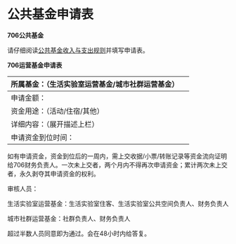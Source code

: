 # 公共基金申请表

**706公共基金**

请仔细阅读[公共基金收入与支出规则](lifelib-mutual-fund-receipts-and-expenditures-rules.md)并填写申请表。

**706运营基金申请表**

| 所属基金：（生活实验室运营基金/城市社群运营基金） |  |
| :--- | :--- |
| 申请金额： |  |
| 资金用途：（活动/住宿/其他） |  |
| 详细内容：（展开描述上栏） |  |
| 申请资金到位时间： |  |

如有申请资金，资金到位后的一周内，需上交收据/小票/转账记录等资金流向证明给706财务负责人。一次未上交者，两个月内不得再次申请资金；累计两次未上交者，永久剥夺其申请资金的权利。

审核人员：

生活实验室运营基金：生活实验室住客、生活实验室公共空间负责人、财务负责人

城市社群运营基金：社群负责人、财务负责人

超过半数人员同意即为通过。会在48小时内给答复。


